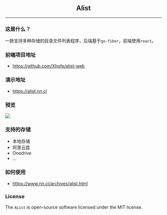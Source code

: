 <h2 align="center">Alist</h2>

---

### 这是什么？

一款支持多种存储的目录文件列表程序，后端基于`go-fiber`，前端使用`react`。

### 前端项目地址

- https://github.com/Xhofe/alist-web

### 演示地址

- https://alist.nn.ci

### 预览

<a href="https://alist.nn.ci/"><img src="https://store.heytapimage.com/cdo-portal/feedback/202111/03/695ef77854a144e928518efde38db97a.png"></a>

### 支持的存储

- 本地存储
- 阿里云盘
- Onedrive
- ...

### 如何使用

- https://www.nn.ci/archives/alist.html

### License

The `AList` is open-source software licensed under the MIT license.
